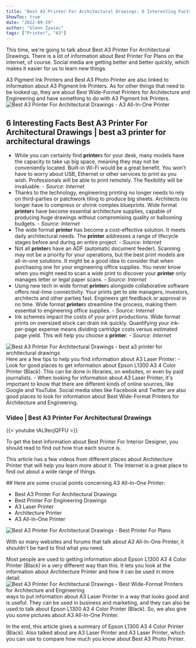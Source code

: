 ```yaml
---
title: "Best A3 Printer For Architectural Drawings: 6 Interesting Facts"
ShowToc: true 
date: "2022-09-29"
author: "Glenn Zywiec" 
tags: ["Printer", "A3"]
---
```


	
This time, we're going to talk about Best A3 Printer For Architectural Drawings. There is a lot of information about Best Printer For Plans on the internet, of course. Social media are getting better and better quickly, which makes it easier for us to learn new things.

A3 Pigment Ink Printers and Best A3 Photo Printer are also linked to information about A3 Pigment Ink Printers. As for other things that need to be looked up, they are about Best Wide-Format Printers for Architecture and Engineering and have something to do with A3 Pigment Ink Printers.
<img loading="lazy" src="https://www.boldmediasignage.co.za/wp-content/uploads/2020/08/boldmedia-signage-225-1024x430.jpg" onerror="this.onerror=null;this.src='https://blogger.googleusercontent.com/img/a/AVvXsEhe7F7TRXHtjiKvHb5vS7DmnxvpHiDyoYyYvm1nHB3Qp2_w3BnM6A2eq4v7FYxCC9bfZt3a9vIMtAYEKUiaDQbHMg-ViyGmRIj39MLp0bGFfgfYw1Dc9q_H-T0wiTm3l0Uq42dETrN9eC8aGJ9_IORZsxST1AcLR7np1koOfcc7tnHa4S8Mwz_xD9d0=s16000';" alt="Best A3 Printer For Architectural Drawings - A3 All-In-One Printer" >

## 6 Interesting Facts Best A3 Printer For Architectural Drawings | best a3 printer for architectural drawings
-   While you can certainly find **printer**s for your desk, many models have the capacity to take up big space, meaning they may not be conveniently located. Built-in Wi-Fi would be a great benefit. You won’t have to worry about USB, Ethernet or other services to print as you wish. Professionals will be able to print remotely. The flexibility will be invaluable. - <cite>Source: Internet</cite>
-   Thanks to the technology, engineering printing no longer needs to rely on third-parties or patchwork tiling to produce big sheets. Architects no longer have to compress or shrink complex blueprints. Wide format **printer**s have become essential architecture supplies, capable of producing huge drawings without compromising quality or ballooning budgets. - <cite>Source: Internet</cite>
-   The wide format **printer** has become a cost-effective solution. It meets daily architectural needs. The **printer** addresses a range of lifecycle stages before and during an entire project. - <cite>Source: Internet</cite>
-   Not all **printer**s have an ADF (automatic document feeder). Scanning may not be a priority for your operations, but the best print models are all-in-one solutions. It might be a good idea to consider that when purchasing one for your engineering office supplies. You never know when you might need to scan a wide print to discover your **printer** only manages letter or legal paper scans. - <cite>Source: Internet</cite>
-   Using new tech in wide format **printer**s alongside collaborative software offers real-time connectivity. Your prints get to site managers, investors, architects and other parties fast. Engineers get feedback or approval in no time. Wide format **printer**s streamline the process, making them essential to engineering office supplies. - <cite>Source: Internet</cite>
-   Ink schemes impact the costs of your print productions. Wide format prints on oversized stock can drain ink quickly. Quantifying your ink-per-page expense means dividing cartridge costs versus estimated page yield. This will help you choose a **printer**. - <cite>Source: Internet</cite>


<img loading="lazy" src="https://expressprint.co.za/wp-content/uploads/2017/12/express-print-192-600x600.jpg" onerror="this.onerror=null;this.src='https://blogger.googleusercontent.com/img/a/AVvXsEhe7F7TRXHtjiKvHb5vS7DmnxvpHiDyoYyYvm1nHB3Qp2_w3BnM6A2eq4v7FYxCC9bfZt3a9vIMtAYEKUiaDQbHMg-ViyGmRIj39MLp0bGFfgfYw1Dc9q_H-T0wiTm3l0Uq42dETrN9eC8aGJ9_IORZsxST1AcLR7np1koOfcc7tnHa4S8Mwz_xD9d0=s16000';" alt="Best A3 Printer For Architectural Drawings - best a3 printer for architectural drawings" >
Here are a few tips to help you find information about A3 Laser Printer:
- Look for good places to get information about Epson L1300 A3 4 Color Printer (Black). This can be done in libraries, on websites, or even by paid journalists.
- When looking for information about A3 Laser Printer, it's important to know that there are different kinds of online sources, like Google and YouTube. Social media sites like Facebook and Twitter are also good places to look for information about Best Wide-Format Printers for Architecture and Engineering.

### Video | Best A3 Printer For Architectural Drawings
{{< youtube tAL9ecjQFFU >}} 

To get the best information about Best Printer For Interior Designer, you should read to find out how true each source is.

This article has a few videos from different places about Architecture Printer that will help you learn more about it. The Internet is a great place to find out about a wide range of things.
<script async="async" data-cfasync="false" src="//normallydemandedalter.com/fe63df3c5408708b15d8dc3d9b206b31/invoke.js"></script>
<div id="container-fe63df3c5408708b15d8dc3d9b206b31"></div>
## Here are some crucial points concerning A3 All-In-One Printer:

- Best A3 Printer For Architectural Drawings
- Best Printer For Engineering Drawings
- A3 Laser Printer
- Architecture Printer
- A3 All-In-One Printer

 <img loading="lazy" src="https://expressprint.co.za/wp-content/uploads/2020/05/express-print-103.jpg" onerror="this.onerror=null;this.src='https://blogger.googleusercontent.com/img/a/AVvXsEhe7F7TRXHtjiKvHb5vS7DmnxvpHiDyoYyYvm1nHB3Qp2_w3BnM6A2eq4v7FYxCC9bfZt3a9vIMtAYEKUiaDQbHMg-ViyGmRIj39MLp0bGFfgfYw1Dc9q_H-T0wiTm3l0Uq42dETrN9eC8aGJ9_IORZsxST1AcLR7np1koOfcc7tnHa4S8Mwz_xD9d0=s16000';" alt="Best A3 Printer For Architectural Drawings - Best Printer For Plans" >

With so many websites and forums that talk about A3 All-In-One Printer, it shouldn't be hard to find what you need.

Most people are used to getting information about Epson L1300 A3 4 Color Printer (Black) in a very different way than this. It lets you look at the information about Architecture Printer and how it can be used in more detail.
<img loading="lazy" src="https://expressprint.co.za/wp-content/uploads/2017/12/express-print-182.jpg" onerror="this.onerror=null;this.src='https://blogger.googleusercontent.com/img/a/AVvXsEhe7F7TRXHtjiKvHb5vS7DmnxvpHiDyoYyYvm1nHB3Qp2_w3BnM6A2eq4v7FYxCC9bfZt3a9vIMtAYEKUiaDQbHMg-ViyGmRIj39MLp0bGFfgfYw1Dc9q_H-T0wiTm3l0Uq42dETrN9eC8aGJ9_IORZsxST1AcLR7np1koOfcc7tnHa4S8Mwz_xD9d0=s16000';" alt="Best A3 Printer For Architectural Drawings - Best Wide-Format Printers for Architecture and Engineering" >
ways to put information about A3 Laser Printer in a way that looks good and is useful. They can be used in business and marketing, and they can also be used to talk about Epson L1300 A3 4 Color Printer (Black). So, we also give you some pictures about A3 All-In-One Printer.

In the end, this article gives a summary of Epson L1300 A3 4 Color Printer (Black). Also talked about are A3 Laser Printer and A3 Laser Printer, which you can use to compare how much you know about Best A3 Photo Printer.
	
	


